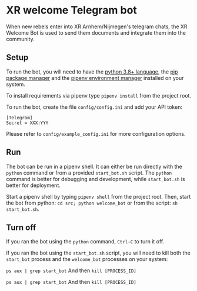 # XR welcome Telegram bot

When new rebels enter into XR Arnhem/Nijmegen's telegram chats, the XR Welcome Bot is used to send them documents and
integrate them into the community.

## Setup

To run the bot, you will need to have the [python 3.8+ language](https://www.python.org/),
the [pip package manager](https://pip.pypa.io/en/stable/installation/) and
the [pipenv environment manager](https://pypi.org/project/pipenv/) installed on your system.

To install requirements via pipenv type `pipenv install` from the project root.

To run the bot, create the file `config/config.ini` and add your API token:

```
[Telegram]
Secret = XXX:YYY
```

Please refer to `config/example_config.ini` for more configuration options.

## Run

The bot can be run in a pipenv shell. It can either be run directly with the `python` command or from a
provided `start_bot.sh` script. The `python` command is better for debugging and development, while `start_bot.sh` is
better for deployment.

Start a pipenv shell by typing `pipenv shell` from the project root. Then, start the bot from
python: `cd src; python welcome_bot` or from the script: `sh start_bot.sh`.

## Turn off

If you ran the bot using the `python` command, `Ctrl-C` to turn it off.

If you ran the bot using the `start_bot.sh` script, you will need to kill both the `start_bot` process and
the `welcome_bot` processes on your system:

`ps aux | grep start_bot` And then `kill [PROCESS_ID]`

`ps aux | grep start_bot` And then `kill [PROCESS_ID]`
